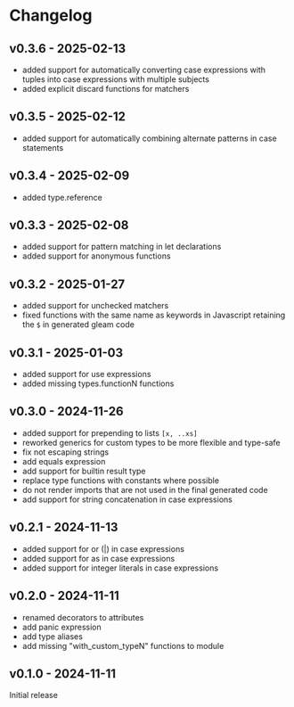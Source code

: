 # Changelog

## v0.3.6 - 2025-02-13

- added support for automatically converting case expressions with tuples into case expressions with multiple subjects
- added explicit discard functions for matchers

## v0.3.5 - 2025-02-12

- added support for automatically combining alternate patterns in case statements

## v0.3.4 - 2025-02-09

- added type.reference

## v0.3.3 - 2025-02-08

- added support for pattern matching in let declarations
- added support for anonymous functions

## v0.3.2 - 2025-01-27

- added support for unchecked matchers
- fixed functions with the same name as keywords in Javascript retaining the `$` in generated gleam code

## v0.3.1 - 2025-01-03

- added support for use expressions
- added missing types.functionN functions

## v0.3.0 - 2024-11-26

- added support for prepending to lists `[x, ..xs]`
- reworked generics for custom types to be more flexible and type-safe
- fix not escaping strings
- add equals expression
- add support for builtin result type
- replace type functions with constants where possible
- do not render imports that are not used in the final generated code
- add support for string concatenation in case expressions

## v0.2.1 - 2024-11-13

- added support for or (|) in case expressions
- added support for as in case expressions
- added support for integer literals in case expressions

## v0.2.0 - 2024-11-11

- renamed decorators to attributes
- add panic expression
- add type aliases
- add missing "with_custom_typeN" functions to module

## v0.1.0 - 2024-11-11

Initial release
